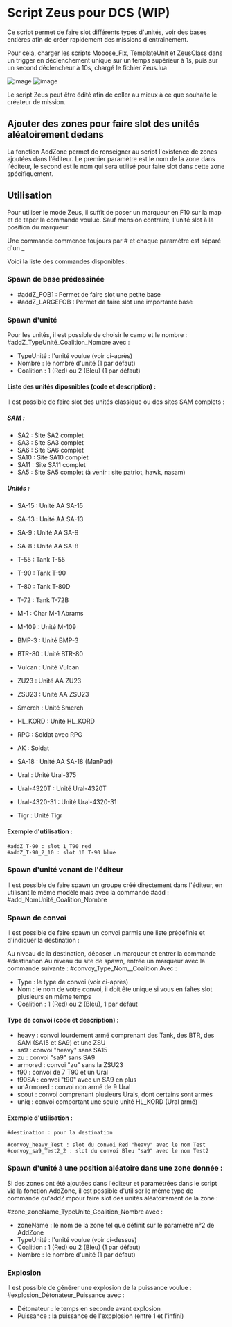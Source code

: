 # Script Zeus pour DCS (WIP)


Ce script permet de faire slot différents types d'unités, voir des bases entières afin de créer rapidement des missions d'entrainement. 

Pour cela, charger les scripts Mooose_Fix, TemplateUnit et ZeusClass dans un trigger en déclenchement unique sur un temps supérieur à 1s, puis sur un second déclencheur à 10s, chargé le fichier Zeus.lua



![image](https://github.com/docbrownd/DCSZeus/assets/105074220/1a61615a-ee0b-401e-b84d-6195ca3b210c)
![image](https://github.com/docbrownd/DCSZeus/assets/105074220/09bb18cb-f452-4a13-853b-1aee58b62080)


Le script Zeus peut être édité afin de coller au mieux à ce que souhaite le créateur de mission.

## Ajouter des zones pour faire slot des unités aléatoirement dedans

La fonction AddZone permet de renseigner au script l'existence de zones ajoutées dans l'éditeur. Le premier paramètre est le nom de la zone dans l'éditeur, le second est le nom qui sera utilisé pour faire slot dans cette zone spécifiquement.

## Utilisation

Pour utiliser le mode Zeus, il suffit de poser un marqueur en F10 sur la map et de taper la commande voulue. Sauf mension contraire, l'unité slot à la position du marqueur. 

Une commande commence toujours par # et chaque paramètre est séparé d'un _

Voici la liste des commandes disponibles : 

### Spawn de base prédessinée

 - #addZ_FOB1 : Permet de faire slot une petite base
 - #addZ_LARGEFOB : Permet de faire slot une importante base
 
### Spawn d'unité

Pour les unités, il est possible de choisir le camp et le nombre : #addZ_TypeUnité_Coalition_Nombre avec :

 - TypeUnité : l'unité voulue (voir ci-après)
 - Nombre : le nombre d'unité (1 par défaut)
 - Coalition : 1 (Red) ou 2 (Bleu) (1 par défaut)

#### Liste des unités diposnibles (code et description) : 

Il est possible de faire slot des unités classique ou des sites SAM complets : 

##### SAM :

 - SA2 : Site SA2 complet
 - SA3 : Site SA3 complet
 - SA6 : Site SA6 complet
 - SA10 : Site SA10 complet
 - SA11 : Site SA11 complet
 - SA5 : Site SA5 complet
 (à venir : site patriot, hawk, nasam)


##### Unités :

 - SA-15 : Unité AA SA-15
 - SA-13 : Unité AA SA-13
 - SA-9 : Unité AA SA-9
 - SA-8 : Unité AA SA-8

 - T-55 : Tank T-55
 - T-90 : Tank T-90
 - T-80 : Tank T-80D
 - T-72 : Tank T-72B
 - M-1 : Char M-1 Abrams

 - M-109 : Unité M-109
 - BMP-3 : Unité BMP-3
 - BTR-80 : Unité BTR-80
	
 - Vulcan : Unité Vulcan
 - ZU23 : Unité AA ZU23
 - ZSU23 : Unité AA ZSU23

 - Smerch : Unité Smerch
 - HL_KORD : Unité HL_KORD

 - RPG : Soldat avec RPG
 - AK : Soldat 
 - SA-18 : Unité AA SA-18 (ManPad) 

 - Ural : Unité Ural-375
 - Ural-4320T : Unité Ural-4320T
 - Ural-4320-31 : Unité Ural-4320-31
 - Tigr : Unité Tigr

#### Exemple d'utilisation : 

	#addZ_T-90 : slot 1 T90 red 
	#addZ_T-90_2_10 : slot 10 T-90 blue


### Spawn d'unité venant de l'éditeur

Il est possible de faire spawn un groupe créé directement dans l'éditeur, en utilisant le même modèle mais avec la commande #add : #add_NomUnité_Coalition_Nombre



### Spawn de convoi

Il est possible de faire spawn un convoi parmis une liste prédéfinie et d'indiquer la destination : 

Au niveau de la destination, déposer un marqueur et entrer la commande #destination
Au niveau du site de spawn, entrée un marqueur avec la commande suivante : #convoy_Type_Nom__Coalition 
Avec : 
 - Type : le type de convoi (voir ci-après)
 - Nom : le nom de votre convoi, il doit ête unique si vous en faîtes slot plusieurs en même temps
 - Coalition : 1 (Red) ou 2 (Bleu), 1 par défaut

#### Type de convoi (code et description) : 

 - heavy : convoi lourdement armé comprenant des Tank, des BTR, des SAM (SA15 et SA9) et une ZSU
 - sa9 : convoi "heavy" sans SA15
 - zu : convoi "sa9" sans SA9
 - armored : convoi "zu" sans la ZSU23
 - t90 : convoi de 7 T90 et un Ural
 - t90SA : convoi "t90" avec un SA9 en plus
 - unArmored : convoi non armé de 9 Ural
 - scout : convoi comprenant plusieurs Urals, dont certains sont armés 
 - uniq : convoi comportant une seule unité HL_KORD (Ural armé)

 #### Exemple d'utilisation : 

	#destination : pour la destination

	#convoy_heavy_Test : slot du convoi Red "heavy" avec le nom Test
    #convoy_sa9_Test2_2 : slot du convoi Bleu "sa9" avec le nom Test2


### Spawn d'unité à une position aléatoire dans une zone donnée : 

Si des zones ont été ajoutées dans l'éditeur et paramétrées dans le script via la fonction AddZone, il est possible d'utiliser le même type de commande qu'addZ mpour faire slot des unités aléatoirement de la zone : 

#zone_zoneName_TypeUnité_Coalition_Nombre  avec :

 - zoneName : le nom de la zone tel que définit sur le paramètre n°2 de AddZone 
 - TypeUnité : l'unité voulue (voir ci-dessus)
 - Coalition : 1 (Red) ou 2 (Bleu) (1 par défaut)
 - Nombre : le nombre d'unité (1 par défaut)




### Explosion

Il est possible de générer une explosion de la puissance voulue : #explosion_Détonateur_Puissance avec :
 - Détonateur : le temps en seconde avant explosion
 - Puissance : la puissance de l'expplosion (entre 1 et l'infini)
